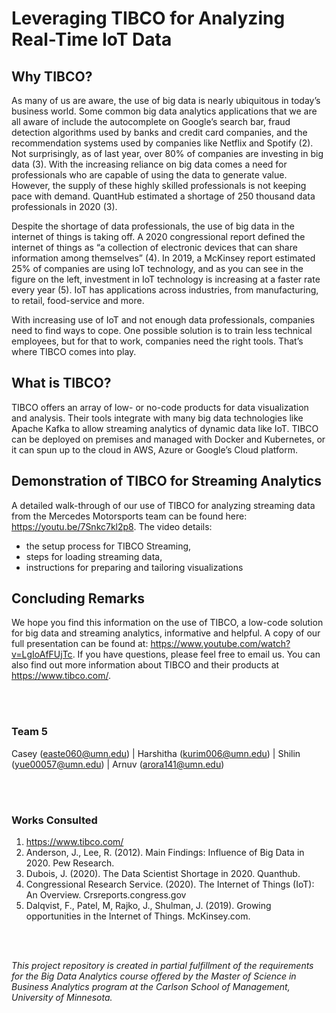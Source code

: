 # Leveraging TIBCO for Analyzing Real-Time IoT Data

## Why TIBCO?

As many of us are aware, the use of big data is nearly ubiquitous in today’s business world. Some common big data analytics applications that we are all aware of include the autocomplete on Google’s search bar, fraud detection algorithms used by banks and credit card companies, and the recommendation systems used by companies like Netflix and Spotify (2). Not surprisingly, as of last year, over 80% of companies are investing in big data (3). With the increasing reliance on big data comes a need for professionals who are capable of using the data to generate value. However, the supply of these highly skilled professionals is not keeping pace with demand. QuantHub estimated a shortage of 250 thousand data professionals in 2020 (3).

Despite the shortage of data professionals, the use of big data in the internet of things is taking off. A 2020 congressional report defined the internet of things as “a collection of electronic devices that can share information among themselves” (4). In 2019, a McKinsey report estimated 25% of companies are using IoT technology, and as you can see in the figure on the left, investment in IoT technology is increasing at a faster rate every year (5). IoT has applications across industries, from manufacturing, to retail, food-service and more.

With increasing use of IoT and not enough data professionals, companies need to find ways to cope. One possible solution is to train less technical employees, but for that to work, companies need the right tools. That’s where TIBCO comes into play.

## What is TIBCO?

TIBCO offers an array of low- or no-code products for data visualization and analysis. Their tools integrate with many big data technologies like Apache Kafka to allow streaming analytics of dynamic data like IoT. TIBCO can be deployed on premises and managed with Docker and Kubernetes, or it can spun up to the cloud in AWS, Azure or Google’s Cloud platform.

## Demonstration of TIBCO for Streaming Analytics

A detailed walk-through of our use of TIBCO for analyzing streaming data from the Mercedes Motorsports team can be found here: https://youtu.be/7Snkc7kl2p8. The video details: 

- the setup process for TIBCO Streaming, 
- steps for loading streaming data,
- instructions for preparing and tailoring visualizations

## Concluding Remarks

We hope you find this information on the use of TIBCO, a low-code solution for big data and streaming analytics, informative and helpful. A copy of our full presentation can be found at: https://www.youtube.com/watch?v=LgIoAfFUjTc. If you have questions, please feel free to email us. You can also find out more information about TIBCO and their products at https://www.tibco.com/.

<br>
<br>

### Team 5  

Casey (easte060@umn.edu) | Harshitha (kurim006@umn.edu) | Shilin (yue00057@umn.edu) | Arnuv (arora141@umn.edu)

<br>
<br>

### Works Consulted

1. https://www.tibco.com/
2. Anderson, J., Lee, R. (2012). Main Findings: Influence of Big Data in 2020. Pew Research.
3. Dubois, J. (2020). The Data Scientist Shortage in 2020. Quanthub.
4. Congressional Research Service. (2020). The Internet of Things (IoT): An Overview. Crsreports.congress.gov
5. Dalqvist, F., Patel, M, Rajko, J., Shulman, J. (2019). Growing opportunities in the Internet of Things. McKinsey.com.

<br>
<br>

<I>This project repository is created in partial fulfillment of the requirements for the Big Data Analytics course offered by the Master of Science in Business Analytics program at the Carlson School of Management, University of Minnesota.</i>
